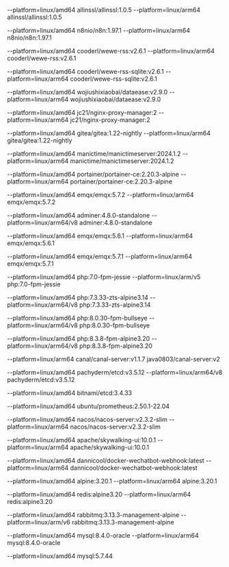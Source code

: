 --platform=linux/amd64 allinssl/allinssl:1.0.5
--platform=linux/arm64 allinssl/allinssl:1.0.5

--platform=linux/amd64 n8nio/n8n:1.97.1
--platform=linux/arm64 n8nio/n8n:1.97.1

--platform=linux/amd64 cooderl/wewe-rss:v2.6.1
--platform=linux/arm64 cooderl/wewe-rss:v2.6.1

--platform=linux/amd64 cooderl/wewe-rss-sqlite:v2.6.1
--platform=linux/arm64 cooderl/wewe-rss-sqlite:v2.6.1

--platform=linux/amd64 wojiushixiaobai/dataease:v2.9.0
--platform=linux/arm64 wojiushixiaobai/dataease:v2.9.0




--platform=linux/amd64 jc21/nginx-proxy-manager:2
--platform=linux/arm64 jc21/nginx-proxy-manager:2

--platform=linux/amd64 gitea/gitea:1.22-nightly
--platform=linux/arm64 gitea/gitea:1.22-nightly


--platform=linux/amd64 manictime/manictimeserver:2024.1.2
--platform=linux/arm64 manictime/manictimeserver:2024.1.2

--platform=linux/amd64 portainer/portainer-ce:2.20.3-alpine
--platform=linux/arm64 portainer/portainer-ce:2.20.3-alpine

--platform=linux/amd64 emqx/emqx:5.7.2
--platform=linux/arm64 emqx/emqx:5.7.2

--platform=linux/amd64 adminer:4.8.0-standalone
--platform=linux/arm64/v8 adminer:4.8.0-standalone

--platform=linux/amd64 emqx/emqx:5.6.1
--platform=linux/arm64 emqx/emqx:5.6.1

--platform=linux/amd64 emqx/emqx:5.7.1
--platform=linux/arm64 emqx/emqx:5.7.1

--platform=linux/amd64 php:7.0-fpm-jessie
--platform=linux/arm/v5 php:7.0-fpm-jessie

--platform=linux/amd64 php:7.3.33-zts-alpine3.14
--platform=linux/arm64/v8 php:7.3.33-zts-alpine3.14

--platform=linux/amd64 php:8.0.30-fpm-bullseye
--platform=linux/arm64/v8 php:8.0.30-fpm-bullseye

--platform=linux/amd64 php:8.3.8-fpm-alpine3.20
--platform=linux/arm64/v8 php:8.3.8-fpm-alpine3.20

--platform=linux/arm64 canal/canal-server:v1.1.7
java0803/canal-server:v2

--platform=linux/amd64 pachyderm/etcd:v3.5.12
--platform=linux/arm64/v8 pachyderm/etcd:v3.5.12

--platform=linux/amd64 bitnami/etcd:3.4.33

--platform=linux/amd64 ubuntu/prometheus:2.50.1-22.04

--platform=linux/amd64 nacos/nacos-server:v2.3.2-slim
--platform=linux/arm64 nacos/nacos-server:v2.3.2-slim

--platform=linux/amd64 apache/skywalking-ui:10.0.1
--platform=linux/arm64 apache/skywalking-ui:10.0.1

--platform=linux/amd64 dannicool/docker-wechatbot-webhook:latest
--platform=linux/arm64 dannicool/docker-wechatbot-webhook:latest

--platform=linux/amd64 alpine:3.20.1
--platform=linux/arm64 alpine:3.20.1

--platform=linux/amd64 redis:alpine3.20
--platform=linux/arm64 redis:alpine3.20

--platform=linux/amd64  rabbitmq:3.13.3-management-alpine
--platform=linux/arm/v6 rabbitmq:3.13.3-management-alpine

--platform=linux/amd64 mysql:8.4.0-oracle
--platform=linux/arm64 mysql:8.4.0-oracle

--platform=linux/amd64 mysql:5.7.44
